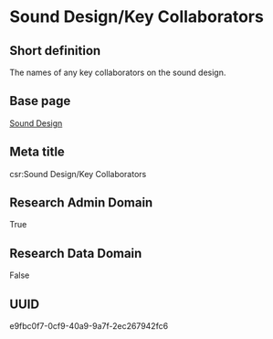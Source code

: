 # Sound Design/Key Collaborators
## Short definition
The names of any key collaborators on the sound design.
## Base page
[Sound Design](https://github.com/EuroCRIS/CASRAI-Dictionairies/blob/main/Objects/Sound%20Design.md)
## Meta title
csr:Sound Design/Key Collaborators
## Research Admin Domain
True
## Research Data Domain
False
## UUID
e9fbc0f7-0cf9-40a9-9a7f-2ec267942fc6
